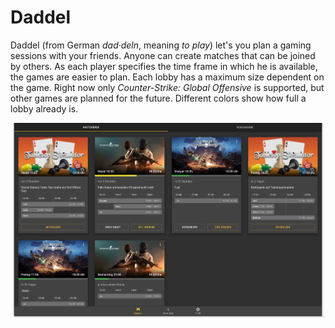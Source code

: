 # Daddel

Daddel (from German _dad·deln_, meaning _to play_) let's you plan a gaming sessions with your friends. Anyone can create matches that can be joined by others. As each player specifies the time frame in which he is available, the games are easier to plan. Each lobby has a maximum size dependent on the game. Right now only _Counter-Strike: Global Offensive_ is supported, but other games are planned for the future. Different colors show how full a lobby already is.

<img src="screenshot.png" alt="Screenshot of Daddel" />
